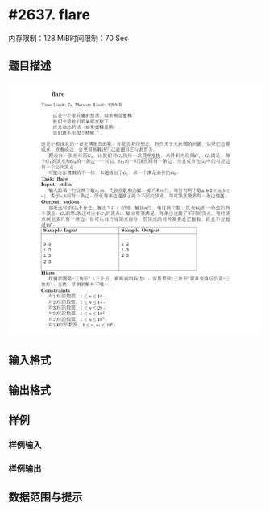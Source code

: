 # #2637. flare

内存限制：128 MiB时间限制：70 Sec

## 题目描述

![](upload/201203/flare.jpg)

## 输入格式

## 输出格式

## 样例

### 样例输入

### 样例输出

## 数据范围与提示
